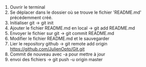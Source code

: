1. Ouvrir le terminal
2. Se déplacer dans le dossier où se trouve le fichier 'README.md' précédemment créé.
3. Initialiser git -> git init
4. Ajouter le fichier README.md en local -> git add README.md
5. Envoyer le fichier sur git -> git commit README.md
6. Modifier le fichier README.md et le sauvegarder
7. Lier le repository github -> git remote add origin https://github.com/JulienOpto/Git.git
8. Commit de nouveau avec -a pour mettre à jour
9. envoi des fichiers -> git push -u origin master
